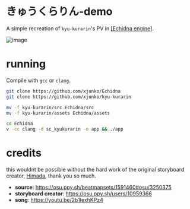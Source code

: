 # きゅうくらりん-demo

A simple recreation of `kyu-kurarin`'s PV in [[Echidna engine]](https://github.com/xjunko/Echidna).

![image](https://user-images.githubusercontent.com/44401509/209596753-28b1fd39-d764-4cb3-a75c-6b9948b35f2d.png)

# running

Compile with `gcc` or `clang`.

```zsh
git clone https://github.com/xjunko/Echidna
git clone https://github.com/xjunko/kyu-kurarin 

mv -f kyu-kurarin/src Echidna/src
mv -f kyu-kurarin/assets Echidna/assets

cd Echidna
v -cc clang -d sc_kyukurarin -o app && ./app
```

# credits

this wouldnt be possible without the hard work of the original storyboard creator, [Himada](https://osu.ppy.sh/users/10959366), thank you so much.

* **source**: https://osu.ppy.sh/beatmapsets/1591460#osu/3250375
* **storyboard creator**: https://osu.ppy.sh/users/10959366
* **song**: https://youtu.be/2b1IexhKPz4
